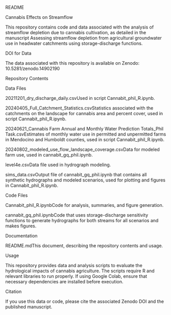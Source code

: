 README

Cannabis Effects on Streamflow

This repository contains code and data associated with the analysis of streamflow depletion due to cannabis cultivation, as detailed in the manuscript Assessing streamflow depletion from agricultural groundwater use in headwater catchments using storage-discharge functions.

DOI for Data

The data associated with this repository is available on Zenodo: 10.5281/zenodo.14902190

Repository Contents

Data Files

20211201_dry_discharge_daily.csvUsed in script Cannabit_phil_R.ipynb.

20240405_Full_Catchment_Statistics.csvStatistics associated with the catchments on the landscape for cannabis area and percent cover, used in script Cannabit_phil_R.ipynb.

20240621_Cannabis Farm Annual and Monthly Water Prediction Totals_Phil Task.csvEstimates of monthly water use in permitted and unpermitted farms in Mendocino and Humboldt counties, used in script Cannabit_phil_R.ipynb.

20240802_modeled_use_flow_landscape_coverage.csvData for modeled farm use, used in cannabit_gq_phil.ipynb.

level4e.csvData file used in hydrograph modeling.

sims_data.csvOutput file of cannabit_gq_phil.ipynb that contains all synthetic hydrographs and modeled scenarios, used for plotting and figures in Cannabit_phil_R.ipynb.

Code Files

Cannabit_phil_R.ipynbCode for analysis, summaries, and figure generation.

cannabit_gq_phil.ipynbCode that uses storage-discharge sensitivity functions to generate hydrographs for both streams for all scenarios and makes figures.

Documentation

README.mdThis document, describing the repository contents and usage.

Usage

This repository provides data and analysis scripts to evaluate the hydrological impacts of cannabis agriculture. The scripts require R and relevant libraries to run properly. If using Google Colab, ensure that necessary dependencies are installed before execution.

Citation

If you use this data or code, please cite the associated Zenodo DOI and the published manuscript.
